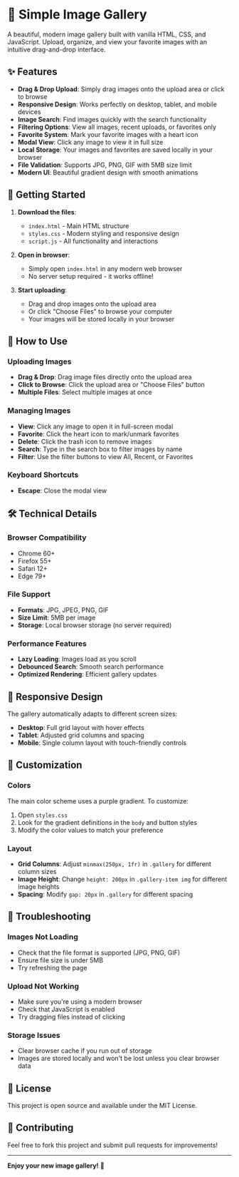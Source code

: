 # 📸 Simple Image Gallery

A beautiful, modern image gallery built with vanilla HTML, CSS, and JavaScript. Upload, organize, and view your favorite images with an intuitive drag-and-drop interface.

## ✨ Features

- **Drag & Drop Upload**: Simply drag images onto the upload area or click to browse
- **Responsive Design**: Works perfectly on desktop, tablet, and mobile devices
- **Image Search**: Find images quickly with the search functionality
- **Filtering Options**: View all images, recent uploads, or favorites only
- **Favorite System**: Mark your favorite images with a heart icon
- **Modal View**: Click any image to view it in full size
- **Local Storage**: Your images and favorites are saved locally in your browser
- **File Validation**: Supports JPG, PNG, GIF with 5MB size limit
- **Modern UI**: Beautiful gradient design with smooth animations

## 🚀 Getting Started

1. **Download the files**:
   - `index.html` - Main HTML structure
   - `styles.css` - Modern styling and responsive design
   - `script.js` - All functionality and interactions

2. **Open in browser**:
   - Simply open `index.html` in any modern web browser
   - No server setup required - it works offline!

3. **Start uploading**:
   - Drag and drop images onto the upload area
   - Or click "Choose Files" to browse your computer
   - Your images will be stored locally in your browser

## 🎯 How to Use

### Uploading Images
- **Drag & Drop**: Drag image files directly onto the upload area
- **Click to Browse**: Click the upload area or "Choose Files" button
- **Multiple Files**: Select multiple images at once

### Managing Images
- **View**: Click any image to open it in full-screen modal
- **Favorite**: Click the heart icon to mark/unmark favorites
- **Delete**: Click the trash icon to remove images
- **Search**: Type in the search box to filter images by name
- **Filter**: Use the filter buttons to view All, Recent, or Favorites

### Keyboard Shortcuts
- **Escape**: Close the modal view

## 🛠️ Technical Details

### Browser Compatibility
- Chrome 60+
- Firefox 55+
- Safari 12+
- Edge 79+

### File Support
- **Formats**: JPG, JPEG, PNG, GIF
- **Size Limit**: 5MB per image
- **Storage**: Local browser storage (no server required)

### Performance Features
- **Lazy Loading**: Images load as you scroll
- **Debounced Search**: Smooth search performance
- **Optimized Rendering**: Efficient gallery updates

## 📱 Responsive Design

The gallery automatically adapts to different screen sizes:
- **Desktop**: Full grid layout with hover effects
- **Tablet**: Adjusted grid columns and spacing
- **Mobile**: Single column layout with touch-friendly controls

## 🎨 Customization

### Colors
The main color scheme uses a purple gradient. To customize:
1. Open `styles.css`
2. Look for the gradient definitions in the `body` and button styles
3. Modify the color values to match your preference

### Layout
- **Grid Columns**: Adjust `minmax(250px, 1fr)` in `.gallery` for different column sizes
- **Image Height**: Change `height: 200px` in `.gallery-item img` for different image heights
- **Spacing**: Modify `gap: 20px` in `.gallery` for different spacing

## 🔧 Troubleshooting

### Images Not Loading
- Check that the file format is supported (JPG, PNG, GIF)
- Ensure file size is under 5MB
- Try refreshing the page

### Upload Not Working
- Make sure you're using a modern browser
- Check that JavaScript is enabled
- Try dragging files instead of clicking

### Storage Issues
- Clear browser cache if you run out of storage
- Images are stored locally and won't be lost unless you clear browser data

## 📄 License

This project is open source and available under the MIT License.

## 🤝 Contributing

Feel free to fork this project and submit pull requests for improvements!

---

**Enjoy your new image gallery!** 🎉
